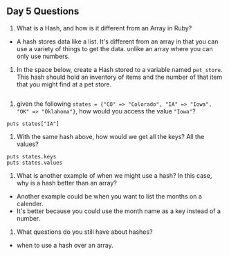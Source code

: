 ## Day 5 Questions

1. What is a Hash, and how is it different from an Array in Ruby?

* A hash stores data like a list. It's different from an array in that you can use a variety of things to get the data. unlike an array where you can only use numbers.

1. In the space below, create a Hash stored to a variable named `pet_store`.  This hash should hold an inventory of items and the number of that item that you might find at a pet store.

```pet_store = {dog food: 15, cat food: 17, chew toy: 8, bone: 5}
```
1. given the following `states = {"CO" => "Colorado", "IA" => "Iowa", "OK" => "Oklahoma"}`, how would you access the value `"Iowa"`?
```
puts states["IA"]
```
1. With the same hash above, how would we get all the keys?  All the values?
```
puts states.keys
puts states.values
```
1. What is another example of when we might use a hash?  In this case, why is a hash better than an array?

* Another example could be when you want to list the months on a calender.
* It's better because you could use the month name as a key instead of a number.

1. What questions do you still have about hashes?

* when to use a hash over an array.
